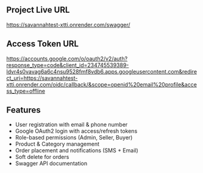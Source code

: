 ## Project Live URL
https://savannahtest-xtti.onrender.com/swagger/

## Access Token URL
https://accounts.google.com/o/oauth2/v2/auth?response_type=code&client_id=234745539389-ldvr4s0vavag6a6c4nsu9528fmf8vdb6.apps.googleusercontent.com&redirect_uri=https://savannahtest-xtti.onrender.com/oidc/callback/&scope=openid%20email%20profile&access_type=offline

## Features
- User registration with email & phone number
- Google OAuth2 login with access/refresh tokens
- Role-based permissions (Admin, Seller, Buyer)
- Product & Category management
- Order placement and notifications (SMS + Email)
- Soft delete for orders
- Swagger API documentation